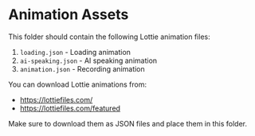 # Animation Assets

This folder should contain the following Lottie animation files:

1. `loading.json` - Loading animation
2. `ai-speaking.json` - AI speaking animation  
3. `animation.json` - Recording animation

You can download Lottie animations from:
- https://lottiefiles.com/
- https://lottiefiles.com/featured

Make sure to download them as JSON files and place them in this folder.

